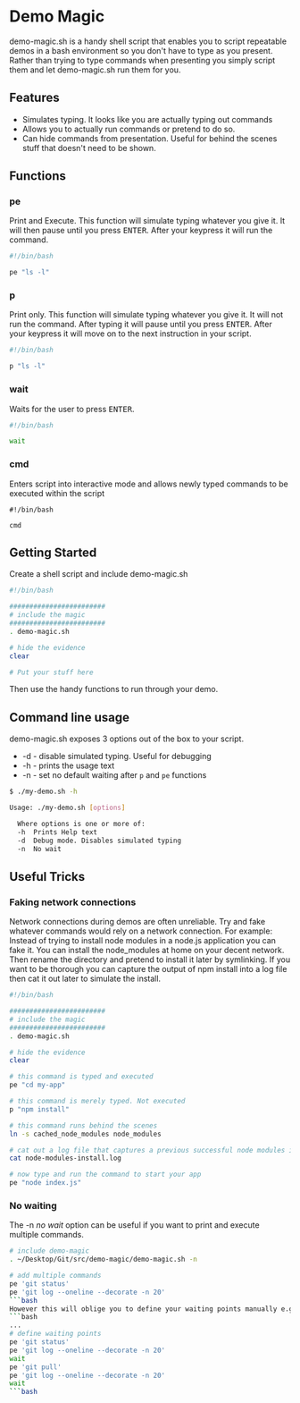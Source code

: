 # Demo Magic

demo-magic.sh is a handy shell script that enables you to script repeatable demos in a bash environment so you don't have to type as you present. Rather than trying to type commands when presenting you simply script them and let demo-magic.sh run them for you.

## Features
- Simulates typing. It looks like you are actually typing out commands
- Allows you to actually run commands or pretend to do so.
- Can hide commands from presentation. Useful for behind the scenes stuff that doesn't need to be shown.

## Functions

### pe
Print and Execute. This function will simulate typing whatever you give it. It will then pause until you press <kbd>ENTER</kbd>. After your keypress it will run the command.

```bash
#!/bin/bash

pe "ls -l"
```

### p
Print only. This function will simulate typing whatever you give it. It will not run the command. After typing it will pause until you press <kbd>ENTER</kbd>. After your keypress it will move on to the next instruction in your script.

```bash
#!/bin/bash

p "ls -l"
```

### wait
Waits for the user to press <kbd>ENTER</kbd>.

```bash
#!/bin/bash

wait
```

### cmd
Enters script into interactive mode and allows newly typed commands to be executed within the script
```
#!/bin/bash

cmd
```

## Getting Started
Create a shell script and include demo-magic.sh

```bash
#!/bin/bash

########################
# include the magic
########################
. demo-magic.sh

# hide the evidence
clear

# Put your stuff here
```

Then use the handy functions to run through your demo.

## Command line usage
demo-magic.sh exposes 3 options out of the box to your script.
- -d - disable simulated typing. Useful for debugging
- -h - prints the usage text
- -n - set no default waiting after `p` and `pe` functions

```bash
$ ./my-demo.sh -h

Usage: ./my-demo.sh [options]

  Where options is one or more of:
  -h  Prints Help text
  -d  Debug mode. Disables simulated typing
  -n  No wait

```

## Useful Tricks

### Faking network connections
Network connections during demos are often unreliable. Try and fake whatever commands would rely on a network connection. For example: Instead of trying to install node modules in a node.js application you can fake it. You can install the node_modules at home on your decent network. Then rename the directory and pretend to install it later by symlinking. If you want to be thorough you can capture the output of npm install into a log file then cat it out later to simulate the install.

```bash
#!/bin/bash

########################
# include the magic
########################
. demo-magic.sh

# hide the evidence
clear

# this command is typed and executed
pe "cd my-app"

# this command is merely typed. Not executed
p "npm install"

# this command runs behind the scenes
ln -s cached_node_modules node_modules

# cat out a log file that captures a previous successful node modules install
cat node-modules-install.log

# now type and run the command to start your app
pe "node index.js"
```

### No waiting
The -n _no wait_ option can be useful if you want to print and execute multiple commands.

```bash
# include demo-magic
. ~/Desktop/Git/src/demo-magic/demo-magic.sh -n

# add multiple commands
pe 'git status'
pe 'git log --oneline --decorate -n 20'
```bash
However this will oblige you to define your waiting points manually e.g.
```bash
...
# define waiting points
pe 'git status'
pe 'git log --oneline --decorate -n 20'
wait
pe 'git pull'
pe 'git log --oneline --decorate -n 20'
wait
```bash
